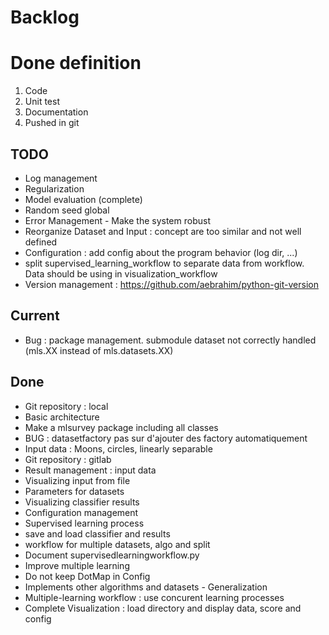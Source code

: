 # Backlog

# Done definition
1. Code 
2. Unit test
3. Documentation
4. Pushed in git

## TODO

* Log management
* Regularization
* Model evaluation (complete)
* Random seed global
* Error Management - Make the system robust
* Reorganize Dataset and Input : concept are too similar and not well defined
* Configuration : add config about the program behavior (log dir, ...)
* split supervised_learning_workflow to separate data from workflow. Data should be using in visualization_workflow
* Version management : https://github.com/aebrahim/python-git-version

## Current
* Bug : package management. submodule dataset not correctly handled (mls.XX instead of mls.datasets.XX)

## Done
* Git repository : local
* Basic architecture
* Make a mlsurvey package including all classes
* BUG : datasetfactory pas sur d'ajouter des factory automatiquement
* Input data : Moons, circles, linearly separable
* Git repository : gitlab
* Result management : input data
* Visualizing input from file
* Parameters for datasets
* Visualizing classifier results
* Configuration management
* Supervised learning process
* save and load classifier and results
* workflow for multiple datasets, algo and split
* Document supervisedlearningworkflow.py
* Improve multiple learning
* Do not keep DotMap in Config 
* Implements other algorithms and datasets - Generalization
* Multiple-learning workflow : use concurent learning processes
* Complete Visualization : load directory and display data, score and config




